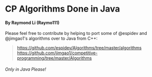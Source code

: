 # CP Algorithms Done in Java
#### By Raymond Li (Raymo111)
Please feel free to contribute by helping to port some of @espidev and @jimgao1's algorithms over to Java from C++:
> https://github.com/espidev/Algorithms/tree/master/algorithms
> https://github.com/jimgao1/competitive-programming/tree/master/Algorithms
###### Only in Java Please!
